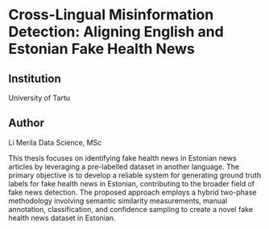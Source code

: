 # Cross-Lingual Misinformation Detection: Aligning English and Estonian Fake Health News

## Institution
University of Tartu 

## Author
Li Merila
Data Science, MSc

This thesis focuses on identifying fake health news in Estonian news articles by leveraging a pre-labelled dataset in another language. The primary objective is to develop a reliable system for generating ground truth labels for fake health news in Estonian, contributing to the broader field of fake news detection. The proposed approach employs a hybrid two-phase methodology involving semantic similarity measurements, manual annotation, classification, and confidence sampling to create a novel fake health news dataset in Estonian.






